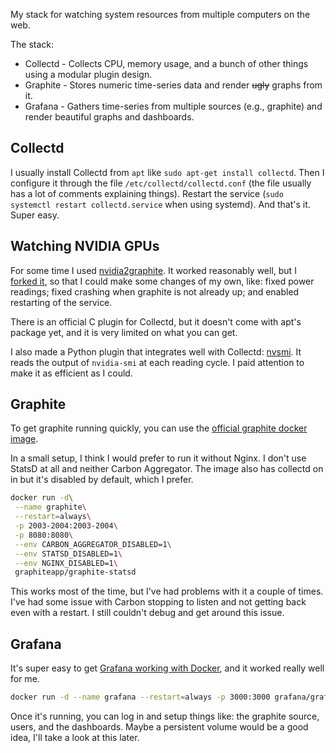 
My stack for watching system resources from multiple computers on the web.

The stack:
 - Collectd - Collects CPU, memory usage, and a bunch of other things using a modular plugin design.
 - Graphite - Stores numeric time-series data and render ~~ugly~~ graphs from it.
 - Grafana - Gathers time-series from multiple sources (e.g., graphite) and render beautiful graphs and dashboards.

## Collectd

I usually install Collectd from `apt` like `sudo apt-get install collectd`. Then I configure it through the file `/etc/collectd/collectd.conf` (the file usually has a lot of comments explaining things). Restart the service (`sudo systemctl restart collectd.service` when using systemd). And that's it. Super easy.

## Watching NVIDIA GPUs

For some time I used [nvidia2graphite](https://github.com/stefan-k/nvidia2graphite). It worked reasonably well, but I [forked it](https://github.com/possatti/nvidia2graphite), so that I could make some changes of my own, like: fixed power readings; fixed crashing when graphite is not already up; and enabled restarting of the service.

There is an official C plugin for Collectd, but it doesn't come with apt's package yet, and it is very limited on what you can get.

I also made a Python plugin that integrates well with Collectd: [nvsmi](https://github.com/possatti/collectd-nvidia-smi/). It reads the output of `nvidia-smi` at each reading cycle. I paid attention to make it as efficient as I could.

## Graphite

To get graphite running quickly, you can use the [official graphite docker image](https://github.com/graphite-project/docker-graphite-statsd).

In a small setup, I think I would prefer to run it without Nginx. I don't use StatsD at all and neither Carbon Aggregator. The image also has collectd on in but it's disabled by default, which I prefer.

```bash
docker run -d\
 --name graphite\
 --restart=always\
 -p 2003-2004:2003-2004\
 -p 8080:8080\
 --env CARBON_AGGREGATOR_DISABLED=1\
 --env STATSD_DISABLED=1\
 --env NGINX_DISABLED=1\
 graphiteapp/graphite-statsd
```

This works most of the time, but I've had problems with it a couple of times. I've had some issue with Carbon stopping to listen and not getting back even with a restart. I still couldn't debug and get around this issue.

## Grafana

It's super easy to get [Grafana working with Docker](https://grafana.com/docs/installation/docker/), and it worked really well for me.

```bash
docker run -d --name grafana --restart=always -p 3000:3000 grafana/grafana
```

Once it's running, you can log in and setup things like: the graphite source, users, and the dashboards. Maybe a persistent volume would be a good idea, I'll take a look at this later.
